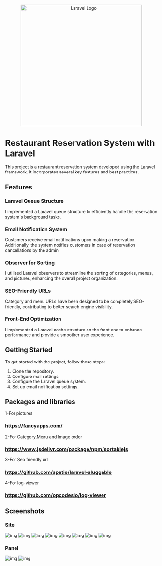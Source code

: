 <p align="center"><a href="https://laravel.com" target="_blank"><img src="https://raw.githubusercontent.com/laravel/art/master/logo-lockup/5%20SVG/2%20CMYK/1%20Full%20Color/laravel-logolockup-cmyk-red.svg" width="400" alt="Laravel Logo"></a></p>

# Restaurant Reservation System with Laravel
This project is a restaurant reservation system developed using the Laravel framework. It incorporates several key features and best practices.

## Features

### Laravel Queue Structure
I implemented a Laravel queue structure to efficiently handle the reservation system's background tasks.

### Email Notification System
Customers receive email notifications upon making a reservation. Additionally, the system notifies customers in case of reservation cancellations by the admin.

### Observer for Sorting
I utilized Laravel observers to streamline the sorting of categories, menus, and pictures, enhancing the overall project organization.

### SEO-Friendly URLs
Category and menu URLs have been designed to be completely SEO-friendly, contributing to better search engine visibility.

### Front-End Optimization
I implemented a Laravel cache structure on the front end to enhance performance and provide a smoother user experience.

## Getting Started
To get started with the project, follow these steps:
1. Clone the repository.
2. Configure mail settings.
3. Configure the Laravel queue system.
4. Set up email notification settings.


## Packages and libraries
1-For pictures
### https://fancyapps.com/
2-For Category,Menu and Image order
### https://www.jsdelivr.com/package/npm/sortablejs
3-For Seo friendly url 
### https://github.com/spatie/laravel-sluggable
4-For log-viewer
### https://github.com/opcodesio/log-viewer

## Screenshots
### Site
![img](img/1.png)
![img](img/2.png)
![img](img/3.png)
![img](img/4.png)
![img](img/5.png)
![img](img/6.png)
![img](img/7.png)
![img](img/8.png)
### Panel
![img](img/9.png)
![img](img/10.png)

